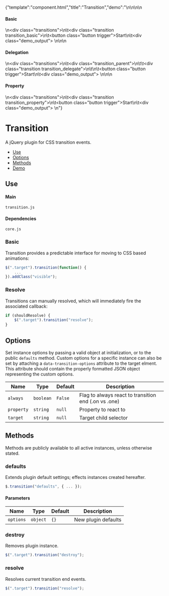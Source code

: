 {"template":"component.html","title":"Transition","demo":"<style>\n\t.transitions { margin: 0 0 20px; }\n\t.transition { background: #c65032; border-radius: 3px; height: 30px; margin: 20px 0; width: 10%;\n\t\t-webkit-transition: none;\n\t\t\t\ttransition: none;\n\t\t-webkit-transition: margin 0.5s ease, background 0.5s linear 0.5s;\n\t\t\t\ttransition: margin 0.5s ease, background 0.5s linear 0.5s;\n\t}\n\t.transition.move { margin-left: 90%; }\n\t.transition_property.move { background: #393b3f; }\n\n\t.demo_output { margin: 0 0 20px; }\n\n\t@media screen and (min-width: 740px) {\n\t\t.demo_output { display: inline-block; margin: 0 0 0 10px; }\n\t}\n</style>\n\n<script>\n\t$(function() {\n\t\t$(\".transition_basic\").transition({\n\t\t\talways: true\n\t\t}, complete);\n\n\t\t$(\".transition_parent\").transition({\n\t\t\talways: true,\n\t\t\ttarget: \".transition_delegate\",\n\t\t}, complete);\n\n\t\t$(\".transition_property\").transition({\n\t\t\talways: true,\n\t\t\tproperty: \"background-color\",\n\t\t}, complete);\n\n\t\t$(\".trigger\").on(\"click\", start);\n\t});\n\n\tfunction start() {\n\t\tvar $target = $(this).parent(\".transitions\").find(\".transition\");\n\n\t\tif (!$target.hasClass(\"animating\")) {\n\t\t\t$target.toggleClass(\"move\")\n\t\t\t\t   .addClass(\"animating\");\n\n\t\t\toutput($target, \"&nbsp;\");\n\t\t}\n\t}\n\n\tfunction complete() {\n\t\tvar $target = $(this);\n\n\t\tif (!$target.hasClass(\"transition\")) {\n\t\t\t$target = $(this).find(\".transition\");\n\t\t}\n\n\t\t$target.removeClass(\"animating\");\n\t\toutput($target, \"Complete\");\n\t}\n\n\tfunction output($target, text) {\n\t\t$target.parents(\".transitions\").find(\".demo_output\").html(text);\n\t}\n</script>\n\n<h4>Basic</h4>\n<div class=\"transitions\">\n\t<div class=\"transition transition_basic\"></div>\n\t<button class=\"button trigger\">Start</button>\n\t<div class=\"demo_output\">&nbsp;</div>\n</div>\n\n<h4>Delegation</h4>\n<div class=\"transitions\">\n\t<div class=\"transition_parent\">\n\t\t<div class=\"transition transition_delegate\"></div>\n\t</div>\n\t<button class=\"button trigger\">Start</button>\n\t<div class=\"demo_output\">&nbsp;</div>\n</div>\n\n<h4>Property</h4>\n<div class=\"transitions\">\n\t<div class=\"transition transition_property\"></div>\n\t<button class=\"button trigger\">Start</button>\n\t<div class=\"demo_output\">&nbsp;</div>\n</div>"}

# Transition

A jQuery plugin for CSS transition events.

* [Use](#use)
* [Options](#options)
* [Methods](#methods)
* [Demo](#demo)

## Use 

#### Main

```markup
transition.js
```

#### Dependencies

```markup
core.js
```

### Basic

Transition provides a predictable interface for moving to CSS based animations:

```javascript
$(".target").transition(function() {
	...
}).addClass("visible");
```

### Resolve

Transitions can manually resolved, which will immediately fire the associated callback:

```javascript
if (shouldResolve) {
	$(".target").transition("resolve");
}
```

## Options

Set instance options by passing a valid object at initialization, or to the public `defaults` method. Custom options for a specific instance can also be set by attaching a `data-transition-options` attribute to the target elment. This attribute should contain the properly formatted JSON object representing the custom options.

| Name | Type | Default | Description |
| --- | --- | --- | --- |
| `always` | `boolean` | `False` | Flag to always react to transition end (.on vs .one) |
| `property` | `string` | `null` | Property to react to |
| `target` | `string` | `null` | Target child selector |

## Methods

Methods are publicly available to all active instances, unless otherwise stated.

### defaults

Extends plugin default settings; effects instances created hereafter.

```javascript
$.transition("defaults", { ... });
```

#### Parameters

| Name | Type | Default | Description |
| --- | --- | --- | --- |
| `options` | `object` | `{}` | New plugin defaults |

### destroy

Removes plugin instance.

```javascript
$(".target").transition("destroy");
```

### resolve

Resolves current transition end events.

```javascript
$(".target").transition("resolve");
```

